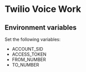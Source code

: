 # Twilio Voice Work
## Environment variables

Set the following variables:
- ACCOUNT_SID
- ACCESS_TOKEN
- FROM_NUMBER
- TO_NUMBER

